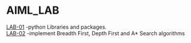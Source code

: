 # AIML_LAB

[LAB-01](LAB_01.ipynb) -python Libraries and packages.<br>
[LAB-02](LAB_02.ipynb) -implement Breadth First, Depth First and A* Search algorithms


